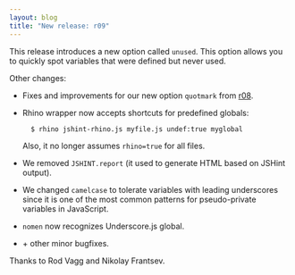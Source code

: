 ```yaml
---
layout: blog
title: "New release: r09"
---
```


This release introduces a new option called `unused`. This option
allows you to quickly spot variables that were defined but never used.

Other changes:

* Fixes and improvements for our new option `quotmark` from
  [r08](/blog/2012-07-26/release-r08/).
* Rhino wrapper now accepts shortcuts for predefined globals:

	    $ rhino jshint-rhino.js myfile.js undef:true myglobal

	Also, it no longer assumes `rhino=true` for all files.
* We removed `JSHINT.report` (it used to generate HTML based on JSHint
  output).
* We changed `camelcase` to tolerate variables with leading underscores
  since it is one of the most common patterns for pseudo-private variables
	in JavaScript.
* `nomen` now recognizes Underscore.js global.
* \+ other minor bugfixes.

Thanks to Rod Vagg and Nikolay Frantsev.
